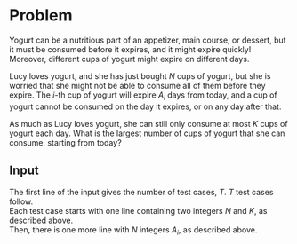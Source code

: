 # Problem

Yogurt can be a nutritious part of an appetizer, main course, or dessert, but it must be consumed before it expires, and it might expire quickly! Moreover, different cups of yogurt might expire on different days.

Lucy loves yogurt, and she has just bought $N$ cups of yogurt, but she is worried that she might not be able to consume all of them before they expire. The $i$-th cup of yogurt will expire $A_i$ days from today, and a cup of yogurt cannot be consumed on the day it expires, or on any day after that.

As much as Lucy loves yogurt, she can still only consume at most $K$ cups of yogurt each day. What is the largest number of cups of yogurt that she can consume, starting from today?

## Input

The first line of the input gives the number of test cases, $T$. $T$ test cases follow.  
Each test case starts with one line containing two integers $N$ and $K$, as described above.  
Then, there is one more line with $N$ integers $A_i$, as described above.
